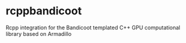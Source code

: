 # rcppbandicoot
Rcpp integration for the Bandicoot templated C++ GPU computational library based on Armadillo
